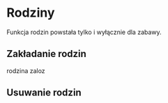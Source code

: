 # Rodziny

Funkcja rodzin powstała tylko i wyłącznie dla zabawy. 

## Zakładanie rodzin

<prefix>rodzina zaloz 

## Usuwanie rodzin